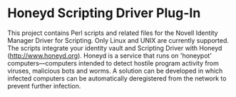 # Honeyd Scripting Driver Plug-In
This project contains Perl scripts and related files for the Novell Identity Manager Driver for Scripting. Only Linux and UNIX are currently supported. The scripts integrate your identity vault and Scripting Driver with Honeyd (http://www.honeyd.org). Honeyd is a service that runs on 'honeypot' computers—computers intended to detect hostile program activity from viruses, malicious bots and worms. A solution can be developed in which infected computers can be automatically deregistered from the network to prevent further infection.
